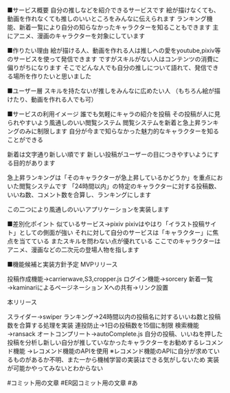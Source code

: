■サービス概要
自分の推しなどを紹介できるサービスです
絵が描けなくても、動画を作れなくても推しのいいところをみんなに伝えられます
ランキング機能、新着一覧により自分の知らなかったキャラクターを知ることもできます
主にアニメ、漫画のキャラクターを対象にしています

■作りたい理由
絵が描ける人、動画を作れる人は推しへの愛をyoutube,pixiv等のサービスを使って発信できます
ですがスキルがない人はコンテンツの消費に偏りがちになります
そこでどんな人でも自分の推しについて語れて、発信できる場所を作りたいと思いました

■ユーザー層
スキルを持たないが推しをみんなに広めたい人
（もちろん絵が描けたり、動画を作れる人でも可）

■サービスの利用イメージ
誰でも気軽にキャラの紹介を投稿
その投稿が人に見られやすいよう風通しのいい閲覧システム
閲覧システムを新着と急上昇ランキングのみに制限します
自分が今まで知らなかった魅力的なキャラクターを知ることができる

新着は文字通り新しい順です
新しい投稿がユーザーの目につきやすいようにする目的があります

急上昇ランキングは「そのキャラクターが急上昇しているかどうか」を重点においた閲覧システムです
「24時間以内」の特定のキャラクターに対する投稿数、いいね数、コメント数を合算し、ランキングにします

この二つにより風通しのいいアプリケーションを実装します

■差別化ポイント
似ているサービス→pixiv
pixivはやはり「イラスト投稿サイト」としての側面が強い
それに対して自分のサービスは「キャラクター」に焦点を当てている
またスキルを問わない点が優れている
ここでのキャラクターはアニメ、漫画などの二次元の登場人物を指します

■機能候補と実装方針予定
MVPリリース

投稿作成機能→carrierwave,S3,cropper.js
ログイン機能→sorcery
新着一覧→kaminariによるページネーション
Xへの共有→リンク設置

本リリース

スライダー→swiper
ランキング→24時間以内の投稿名に対するいいね数と投稿数を合算する処理を実装
連投防止→1日の投稿数を15個に制限
検索機能→ransack
オートコンプリート→autoComplete.js
自分の投稿、いいねを押した投稿を分析し新しい自分が推していなかったキャラクターをお勧めするレコメンド機能
→レコメンド機能のAPIを使用
※レコメンド機能のAPIに自分が求めているものがあるか不明、また一から機械学習の実装はできる気がしないため
実装が可能かやってみないとわからない

#コミット用の文章
#ER図コミット用の文章
#あ